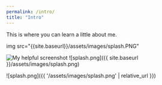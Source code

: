 ```yaml
---
permalink: /intro/
title: "Intro"
---
```


This is where you can learn a little about me.

img src="{{site.baseurl}}/assets/images/splash.PNG"

![My helpful screenshot](/minimal-mistakes/assets/images/splash.png)
![splash.png]({{ site.baseurl }}/assets/images/splash.png)

![splash.png]({{ '/assets/images/splash.png' | relative_url }})
